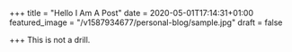 +++
title = "Hello I Am A Post"
date = 2020-05-01T17:14:31+01:00
featured_image = "/v1587934677/personal-blog/sample.jpg"
draft = false

+++
This is not a drill.